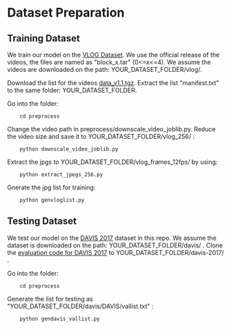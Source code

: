 # Dataset Preparation

## Training Dataset

We train our model on the [VLOG Dataset](http://web.eecs.umich.edu/~fouhey//2017/VLOG/). We use the official release of the videos, the files are named as "block_x.tar" (0<=x<=4). We assume the videos are downloaded on the path: YOUR_DATASET_FOLDER/vlog/.

Download the list for the videos [data_v1.1.tgz](http://web.eecs.umich.edu/~fouhey//2017/VLOG/data/data_v1.1.tgz). Extract the list "manifest.txt" to the same folder: YOUR_DATASET_FOLDER.

Go into the folder:
```Shell
    cd preprocess
```
Change the video path in preprocess/downscale_video_joblib.py. Reduce the video size and save it to YOUR_DATASET_FOLDER/vlog_256/ :
```Shell
    python downscale_video_joblib.py
```
Extract the jpgs to YOUR_DATASET_FOLDER/vlog_frames_12fps/ by using:
```Shell
    python extract_jpegs_256.py
```
Gnerate the jpg list for training:
```Shell
    python genvloglist.py
```

## Testing Dataset

We test our model on the [DAVIS 2017](https://davischallenge.org/davis2017/code.html) dataset in this repo. We assume the dataset is downloaded on the path: YOUR_DATASET_FOLDER/davis/ . Clone the [evaluation code for DAVIS 2017](https://github.com/davisvideochallenge/davis-2017) to YOUR_DATASET_FOLDER/davis-2017/ .

Go into the folder:
```Shell
    cd preprocess
```
Generate the list for testing as "YOUR_DATASET_FOLDER/davis/DAVIS/vallist.txt" :
```Shell
    python gendavis_vallist.py
```
<!-- Replace the input list in test_davis.py in the home folder as:
```Shell
    params['filelist'] = 'YOUR_DATASET_FOLDER/davis/DAVIS/vallist.txt'
``` -->

